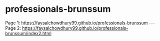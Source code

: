 # professionals-brunssum
Page 1: https://faysalchowdhury99.github.io/professionals-brunssum --- Page 2: https://faysalchowdhury99.github.io/professionals-brunssum/index2.html
